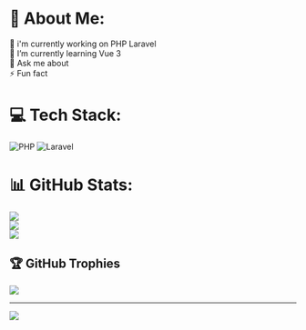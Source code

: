 # 💫 About Me:
🔭 i'm currently working on PHP Laravel<br>🌱 I’m currently learning Vue 3<br>💬 Ask me about<br>⚡ Fun fact


# 💻 Tech Stack:
![PHP](https://img.shields.io/badge/php-%23777BB4.svg?style=for-the-badge&logo=php&logoColor=white) ![Laravel](https://img.shields.io/badge/laravel-%23FF2D20.svg?style=for-the-badge&logo=laravel&logoColor=white)
# 📊 GitHub Stats:
![](https://github-readme-stats.vercel.app/api?username=webrayann&theme=dark&hide_border=false&include_all_commits=false&count_private=false)<br/>
![](https://github-readme-streak-stats.herokuapp.com/?user=webrayann&theme=dark&hide_border=false)<br/>
![](https://github-readme-stats.vercel.app/api/top-langs/?username=webrayann&theme=dark&hide_border=false&include_all_commits=false&count_private=false&layout=compact)

## 🏆 GitHub Trophies
![](https://github-profile-trophy.vercel.app/?username=webrayann&theme=dracula&no-frame=false&no-bg=true&margin-w=4)

---
[![](https://visitcount.itsvg.in/api?id=webrayann&icon=0&color=0)](https://visitcount.itsvg.in)

<!-- Proudly created with GPRM ( https://gprm.itsvg.in ) -->
